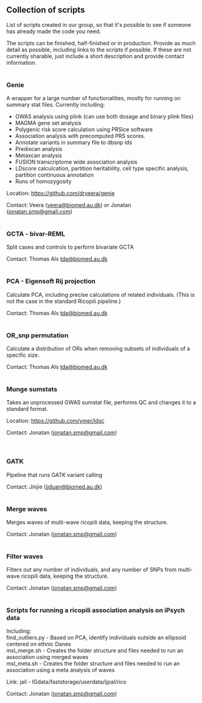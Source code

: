 ## Collection of scripts
List of scripts created in our group, so that it's possible to see if someone has already made the code you need.

The scripts can be finished, half-finished or in production. Provide as much detail as possible, including links to the scripts if possible. If these are not currently sharable, just include a short description and provide contact information.
<br><br>

### Genie

A wrapper for a large number of functionalities, mostly for running on summary stat files.
Currently including:
- GWAS analysis using plink (can use both dosage and binary plink files)
- MAGMA gene set analysis
- Polygenic risk score calculation using PRSice software
- Association analysis with precomputed PRS scores.
- Annotate variants in summary file to dbsnp ids 
- Predixcan analysis 
- Metaxcan analysis
- FUSION transcriptome wide association analysis
- LDscore calculcation, partition heritability, cell type specific analysis, partition continuous annotation
- Runs of homozygosity

Location: https://github.com/drveera/genie

Contact: Veera (veera@biomed.au.dk) or Jonatan (jonatan.smp@gmail.com)
<br><br>

### GCTA - bivar-REML
Split cases and controls to perform bivariate GCTA

Contact: Thomas Als tda@biomed.au.dk 
<br><br>

### PCA - Eigensoft Rij projection
Calculate PCA, including precise calculations of related individuals. (This is not the case in the standard Ricopili pipeline.)

Contact: Thomas Als tda@biomed.au.dk 
<br><br>

### OR_snp permutation
Calculate a distribution of ORs when removing subsets of individuals of a specific size.

Contact: Thomas Als tda@biomed.au.dk 
<br><br>

### Munge sumstats
Takes an unprocessed GWAS sumstat file, performs QC and changes it to a standard format.

Location: https://github.com/ymer/ldsc   

Contact: Jonatan (jonatan.smp@gmail.com)  
<br><br>

### GATK
Pipeline that runs GATK variant calling

Contact: Jinjie (jjduan@biomed.au.dk)
<br><br>

### Merge waves
Merges waves of multi-wave ricopili data, keeping the structure.

Contact: Jonatan (jonatan.smp@gmail.com) 
<br><br>

### Filter waves
Filters out any number of individuals, and any number of SNPs from multi-wave ricopili data, keeping the structure.

Contact: Jonatan (jonatan.smp@gmail.com) 
<br><br>

### Scripts for running a ricopili association analysis on iPsych data
Including:  
find_outliers.py - Based on PCA, identify individuals outside an ellipsoid centered on ethnic Danes  
msl_merge.sh - Creates the folder structure and files needed to run an association using merged waves  
msl_meta.sh - Creates the folder structure and files needed to run an association using a meta analysis of waves

Link: jail - IGdata/faststorage/userdata/ijpal/rico

Contact: Jonatan (jonatan.smp@gmail.com) 
<br><br>

